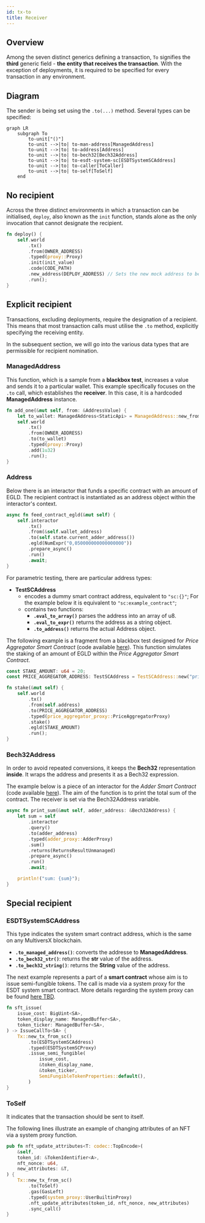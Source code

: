 ```yaml
---
id: tx-to
title: Receiver
---
```


[comment]: # "mx-abstract"

## Overview

Among the seven distinct generics defining a transaction, `To` signifies the **third** generic field - **the entity that receives the transaction**. With the exception of deployments, it is required to be specified for every transaction in any environment.

[comment]: # "mx-context-auto"

## Diagram

The sender is being set using the `.to(...)` method. Several types can be specified:

```mermaid
graph LR
    subgraph To
        to-unit["()"]
        to-unit -->|to| to-man-address[ManagedAddress]
        to-unit -->|to| to-address[Address]
        to-unit -->|to| to-bech32[Bech32Address]
        to-unit -->|to| to-esdt-system-sc[ESDTSystemSCAddress]
        to-unit -->|to| to-caller[ToCaller]
        to-unit -->|to| to-self[ToSelf]
    end
```

[comment]: # "mx-context-auto"

## No recipient

Across the three distinct environments in which a transaction can be initialised, `deploy`, also known as the `init` function, stands alone as the only invocation that cannot designate the recipient.

```rust title=blackbox.rs
fn deploy() {
    self.world
        .tx()
        .from(OWNER_ADDRESS)
        .typed(proxy::Proxy)
        .init(init_value)
        .code(CODE_PATH)
        .new_address(DEPLOY_ADDRESS) // Sets the new mock address to be used for the newly deployed contract.
        .run();
}
```


[comment]: # "mx-context-auto"

## Explicit recipient

Transactions, excluding deployments, require the designation of a recipient. This means that most transaction calls must utilise the `.to` method, explicitly specifying the receiving entity.

In the subsequent section, we will go into the various data types that are permissible for recipient nomination.

### ManagedAddress

This function, which is a sample from a **blackbox test**, increases a value and sends it to a particular wallet. This example specifically focuses on the `.to` call, which establishes the **receiver**. In this case, it is a hardcoded **ManagedAddress** instance.

```rust title=blackbox_test.rs
fn add_one(&mut self, from: &AddressValue) {
    let to_wallet: ManagedAddress<StaticApi> = ManagedAddress::new_from_bytes(&[7u8; 32]);
    self.world
        .tx()
        .from(OWNER_ADDRESS)
        .to(to_wallet)
        .typed(proxy::Proxy)
        .add(1u32)
        .run();
}
```

### Address

Below there is an interactor that funds a specific contract with an amount of EGLD. The recipient contract is instantiated as an address object within the interactor's context.

```rust title=interactor.rs
async fn feed_contract_egld(&mut self) {
    self.interactor
        .tx()
        .from(&self.wallet_address)
        .to(self.state.current_adder_address())
        .egld(NumExpr("0,050000000000000000"))
        .prepare_async()
        .run()
        .await;
}
```

For parametric testing, there are particular address types:

- **TestSCAddress**
  - encodes a dummy smart contract address, equivalent to `"sc:{}"`; For the example below it is equivalent to `"sc:example_contract"`;
  - contains two functions:
    - **`.eval_to_array()`** parses the address into an array of u8.
    - **`.eval_to_expr()`** returns the address as a string object.
    - **`.to_address()`** returns the actual Address object.
  
The following example is a fragment from a blackbox test designed for *Price Aggregator Smart Contract* (code available [here](https://github.com/multiversx/mx-sdk-rs/tree/master/contracts/core/price-aggregator)). This function simulates the staking of an amount of EGLD within the *Price Aggregator Smart Contract*.
```rust title=price_aggregator_blackbox_test.rs
const STAKE_AMOUNT: u64 = 20;
const PRICE_AGGREGATOR_ADDRESS: TestSCAddress = TestSCAddress::new("price-aggregator");

fn stake(&mut self) {
    self.world
        .tx()
        .from(self.address)
        .to(PRICE_AGGREGATOR_ADDRESS)
        .typed(price_aggregator_proxy::PriceAggregatorProxy)
        .stake()
        .egld(STAKE_AMOUNT)
        .run();
}
```

### Bech32Address
In order to avoid repeated conversions, it keeps the **Bech32** representation **inside**. It wraps the address and presents it as a Bech32 expression.

The example below is a piece of an interactor for the *Adder Smart Contract* (code available [here](https://github.com/multiversx/mx-sdk-rs/tree/master/contracts/examples/adder)). The aim of the function is to print the total sum of the contract. The receiver is set via the Bech32Address variable.

```rust title=interact.rs
async fn print_sum(&mut self, adder_address: &Bech32Address) {
    let sum = self
        .interactor
        .query()
        .to(adder_address)
        .typed(adder_proxy::AdderProxy)
        .sum()
        .returns(ReturnsResultUnmanaged)
        .prepare_async()
        .run()
        .await;

    println!("sum: {sum}");
}
```

[comment]: # "mx-context-auto"

## Special recipient

### ESDTSystemSCAddress
This type indicates the system smart contract address, which is the same on any MultiversX blockchain.
  - **`.to_managed_address()`**: converts the addresse to **ManagedAddress**.
  - **`.to_bech32_str()`**: returns the **str** value of the address.
  - **`.to_bech32_string()`**: returns the **String** value of the address.

The next example represents a part of a **smart contract** whose aim is to issue semi-fungible tokens. The call is made via a system proxy for the ESDT system smart contract. More details regarding the system proxy can be found [here TBD](https://github.com/multiversx/mx-sdk-rs/tree/master/contracts/examples/adder).
```rust title=lib.rs
fn sft_issue(
    issue_cost: BigUint<SA>,
    token_display_name: ManagedBuffer<SA>,
    token_ticker: ManagedBuffer<SA>,
) -> IssueCallTo<SA> {
    Tx::new_tx_from_sc()
        .to(ESDTSystemSCAddress)
        .typed(ESDTSystemSCProxy)
        .issue_semi_fungible(
            issue_cost,
            &token_display_name,
            &token_ticker,
            SemiFungibleTokenProperties::default(),
        )
}
```
### ToSelf
It indicates that the transaction should be sent to itself.

The following lines illustrate an example of changing attributes of an NFT via a system proxy function.
```rust title=lib.rs
pub fn nft_update_attributes<T: codec::TopEncode>(
    &self,
    token_id: &TokenIdentifier<A>,
    nft_nonce: u64,
    new_attributes: &T,
) {
    Tx::new_tx_from_sc()
        .to(ToSelf)
        .gas(GasLeft)
        .typed(system_proxy::UserBuiltinProxy)
        .nft_update_attributes(token_id, nft_nonce, new_attributes)
        .sync_call()
}
```